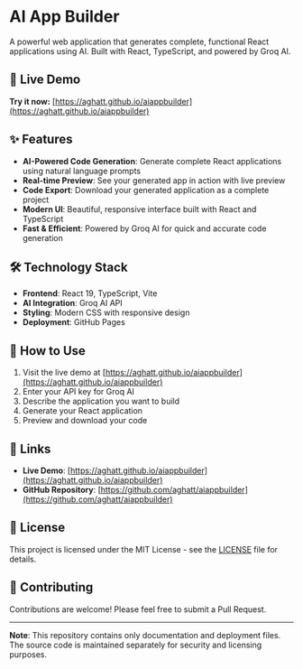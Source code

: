 # AI App Builder

A powerful web application that generates complete, functional React applications using AI. Built with React, TypeScript, and powered by Groq AI.

## 🚀 Live Demo

**Try it now:** [https://aghatt.github.io/aiappbuilder](https://aghatt.github.io/aiappbuilder)

## ✨ Features

- **AI-Powered Code Generation**: Generate complete React applications using natural language prompts
- **Real-time Preview**: See your generated app in action with live preview
- **Code Export**: Download your generated application as a complete project
- **Modern UI**: Beautiful, responsive interface built with React and TypeScript
- **Fast & Efficient**: Powered by Groq AI for quick and accurate code generation

## 🛠️ Technology Stack

- **Frontend**: React 19, TypeScript, Vite
- **AI Integration**: Groq AI API
- **Styling**: Modern CSS with responsive design
- **Deployment**: GitHub Pages

## 📖 How to Use

1. Visit the live demo at [https://aghatt.github.io/aiappbuilder](https://aghatt.github.io/aiappbuilder)
2. Enter your API key for Groq AI
3. Describe the application you want to build
4. Generate your React application
5. Preview and download your code

## 🔗 Links

- **Live Demo**: [https://aghatt.github.io/aiappbuilder](https://aghatt.github.io/aiappbuilder)
- **GitHub Repository**: [https://github.com/aghatt/aiappbuilder](https://github.com/aghatt/aiappbuilder)

## 📄 License

This project is licensed under the MIT License - see the [LICENSE](LICENSE) file for details.

## 🤝 Contributing

Contributions are welcome! Please feel free to submit a Pull Request.

---

**Note**: This repository contains only documentation and deployment files. The source code is maintained separately for security and licensing purposes.
